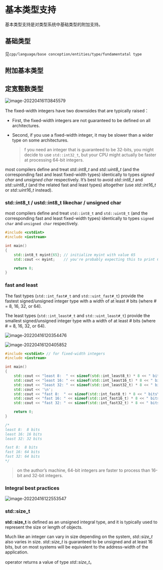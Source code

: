 # 基本类型支持

基本类型支持是对类型系统中基础类型的附加支持。

## 基础类型

见`cpp/language/base conception/entities/type/fundamentatal type`



## 附加基本类型



## 定宽整数类型

![image-20220416113845579](https://gitee.com/masstsing/picgo-picserver/raw/master/image-20220416113845579.png)

The fixed-width integers have two downsides that are typically raised：

- First, the fixed-width integers are not guaranteed to be defined on all architectures.

- Second, if you use a fixed-width integer, it may be slower than a wider type on some architectures. 

  > f you need an integer that is guaranteed to be 32-bits, you might decide to use `std::int32_t`, but your CPU might actually be faster at processing 64-bit integers.

most compilers define and treat *std::int8_t* and *std::uint8_t* (and the corresponding fast and least fixed-width types) identically to types *signed char* and *unsigned char* respectively. It’s best to avoid *std::int8_t* and *std::uint8_t* (and the related fast and least types) altogether (use *std::int16_t* or *std::uint16_t* instead).

### std::int8_t / ustd::int8_t likechar / unsigned char

most compilers define and treat `std::int8_t` and `std::uint8_t` (and the corresponding fast and least fixed-width types) identically to types `signed char` and `unsigned char` respectively. 

```c++
#include <cstdint>
#include <iostream>

int main()
{
    std::int8_t myint{65}; // initialize myint with value 65
    std::cout << myint;    // you're probably expecting this to print 65

    return 0;
}
```



### fast and least

The fast types (``std::int_fast#_t`` and ``std::uint_fast#_t``) provide the fastest signed/unsigned integer type with a width of at least # bits (where # = 8, 16, 32, or 64). 

The least types (``std::int_least#_t`` and ``std::uint_least#_t``) provide the smallest signed/unsigned integer type with a width of at least # bits (where # = 8, 16, 32, or 64).

![image-20220416120354476](https://gitee.com/masstsing/picgo-picserver/raw/master/image-20220416120354476.png)



![image-20220416120405852](https://gitee.com/masstsing/picgo-picserver/raw/master/image-20220416120405852.png)



```c++
#include <cstdint> // for fixed-width integers
#include <iostream>

int main()
{
	std::cout << "least 8:  " << sizeof(std::int_least8_t) * 8 << " bits\n";
	std::cout << "least 16: " << sizeof(std::int_least16_t) * 8 << " bits\n";
	std::cout << "least 32: " << sizeof(std::int_least32_t) * 8 << " bits\n";
	std::cout << '\n';
	std::cout << "fast 8:  " << sizeof(std::int_fast8_t) * 8 << " bits\n";
	std::cout << "fast 16: " << sizeof(std::int_fast16_t) * 8 << " bits\n";
	std::cout << "fast 32: " << sizeof(std::int_fast32_t) * 8 << " bits\n";

	return 0;
}

/*
least 8:  8 bits
least 16: 16 bits
least 32: 32 bits

fast 8:  8 bits
fast 16: 64 bits  
fast 32: 64 bits
*/
```

> on the author’s machine, 64-bit integers are faster to process than 16-bit and 32-bit integers.



### Integral best practices

![image-20220416122553547](https://gitee.com/masstsing/picgo-picserver/raw/master/image-20220416122553547.png)



### std::size_t

**std::size_t** is defined as an unsigned integral type, and it is typically used to represent the size or length of objects.

Much like an integer can vary in size depending on the system, *std::size_t* also varies in size. *std::size_t* is guaranteed to be unsigned and at least 16 bits, but on most systems will be equivalent to the address-width of the application. 

operator returns a value of type *std::size_t*。 











